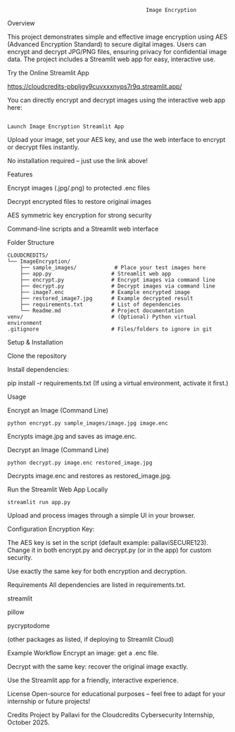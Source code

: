                                                 Image Encryption 
Overview

This project demonstrates simple and effective image encryption using AES (Advanced Encryption Standard) to secure digital images. Users can encrypt and decrypt JPG/PNG files, ensuring privacy for confidential image data. The project includes a Streamlit web app for easy, interactive use.

Try the Online Streamlit App

https://cloudcredits-pbpljgy9cuvxxxnyps7r9q.streamlit.app/

You can directly encrypt and decrypt images using the interactive web app here:
```

Launch Image Encryption Streamlit App

```

Upload your image, set your AES key, and use the web interface to encrypt or decrypt files instantly.

No installation required – just use the link above!

Features

Encrypt images (.jpg/.png) to protected .enc files

Decrypt encrypted files to restore original images

AES symmetric key encryption for strong security

Command-line scripts and a Streamlit web interface

Folder Structure

```
CLOUDCREDITS/
└── ImageEncryption/
    ├── sample_images/            # Place your test images here
    ├── app.py                   # Streamlit web app
    ├── encrypt.py               # Encrypt images via command line
    ├── decrypt.py               # Decrypt images via command line
    ├── image7.enc               # Example encrypted image
    ├── restored_image7.jpg      # Example decrypted result
    ├── requirements.txt         # List of dependencies
    └── Readme.md                # Project documentation
venv/                            # (Optional) Python virtual environment
.gitignore                       # Files/folders to ignore in git
```

Setup & Installation

Clone the repository

Install dependencies:

pip install -r requirements.txt
(If using a virtual environment, activate it first.)

Usage

Encrypt an Image (Command Line)

```
python encrypt.py sample_images/image.jpg image.enc
```
Encrypts image.jpg and saves as image.enc.

Decrypt an Image (Command Line)

```
python decrypt.py image.enc restored_image.jpg
```
Decrypts image.enc and restores as restored_image.jpg.

Run the Streamlit Web App Locally

```
streamlit run app.py
```
Upload and process images through a simple UI in your browser.

Configuration
Encryption Key:

The AES key is set in the script (default example: pallaviSECURE123). Change it in both encrypt.py and decrypt.py (or in the app) for custom security.

Use exactly the same key for both encryption and decryption.

Requirements
All dependencies are listed in requirements.txt.

streamlit

pillow

pycryptodome

(other packages as listed, if deploying to Streamlit Cloud)

Example Workflow
Encrypt an image: get a .enc file.

Decrypt with the same key: recover the original image exactly.

Use the Streamlit app for a friendly, interactive experience.

License
Open-source for educational purposes – feel free to adapt for your internship or future projects!

Credits
Project by Pallavi for the Cloudcredits Cybersecurity Internship, October 2025.

